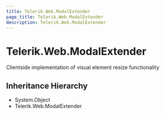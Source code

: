 ```yaml
---
title: Telerik.Web.ModalExtender
page_title: Telerik.Web.ModalExtender
description: Telerik.Web.ModalExtender
---
```


# Telerik.Web.ModalExtender

Clientside implementation of visual element resize functionality

## Inheritance Hierarchy

* System.Object
* Telerik.Web.ModalExtender

